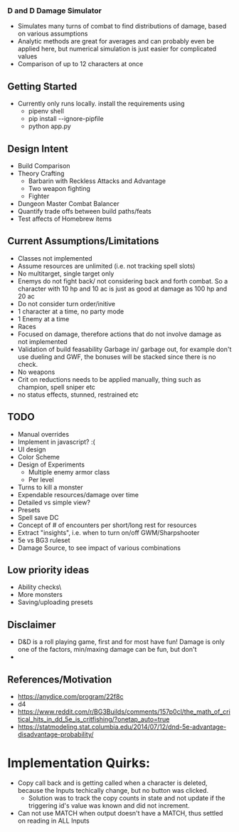 ### D and D Damage Simulator

* Simulates many turns of combat to find distributions of damage, based on various assumptions
* Analytic methods are great for averages and can probably even be applied here, but numerical simulation is just easier for complicated values
* Comparison of up to 12 characters at once

## Getting Started

* Currently only runs locally. install the requirements using
    * pipenv shell 
    * pip install --ignore-pipfile
    * python app.py

## Design Intent ##

* Build Comparison
* Theory Crafting
    * Barbarin with Reckless Attacks and Advantage
    * Two weapon fighting
    * Fighter 
* Dungeon Master Combat Balancer
* Quantify trade offs between build paths/feats
* Test affects of Homebrew items

## Current Assumptions/Limitations ##
* Classes not implemented
* Assume resources are unlimited (i.e. not tracking spell slots)
* No multitarget, single target only
* Enemys do not fight back/ not considering back and forth combat. So a character with 10 hp and 10 ac is just as good at damage as 100 hp and 20 ac
* Do not consider turn order/initive
* 1 character at a time, no party mode
* 1 Enemy at a time
* Races
* Focused on damage, therefore actions that do not involve damage as not implemented
* Validation of build feasability Garbage in/ garbage out, for example don't use dueling and GWF, the bonuses will be stacked since there is no check. 
* No weapons
* Crit on reductions needs to be applied manually, thing such as champion, spell sniper etc
* no status effects, stunned, restrained etc

## TODO ##
* Manual overrides
* Implement in javascript? :(
* UI design
* Color Scheme
* Design of Experiments
    * Multiple enemy armor class
    * Per level
* Turns to kill a monster
* Expendable resources/damage over time
* Detailed vs simple view?
* Presets
* Spell save DC
* Concept of # of encounters per short/long rest for resources
* Extract "insights", i.e. when to turn on/off GWM/Sharpshooter
* 5e vs BG3 ruleset
* Damage Source, to see impact of various combinations


## Low priority ideas ##
* Ability checks\
* More monsters
* Saving/uploading presets

## Disclaimer ##
* D&D is a roll playing game, first and for most have fun! Damage is only one of the factors, min/maxing damage can be fun, but don't 
* 

## References/Motivation ##
* https://anydice.com/program/22f8c
* d4
* https://www.reddit.com/r/BG3Builds/comments/157p0cl/the_math_of_critical_hits_in_dd_5e_is_critfishing/?onetap_auto=true
* https://statmodeling.stat.columbia.edu/2014/07/12/dnd-5e-advantage-disadvantage-probability/

# Implementation Quirks:
* Copy call back and is getting called when a character is deleted, because the Inputs techically change, but no button was clicked. 
    * Solution was to track the copy counts in state and not update if the triggering id's value was known and did not increment.
* Can not use MATCH when output doesn't have a MATCH, thus settled on reading in ALL Inputs
